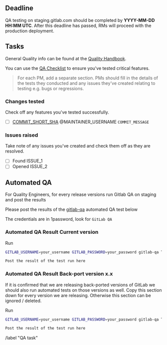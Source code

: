 <!--
# Read me first!

An RM will create this issue once a staging deploy is completed,

An RM should create the ["Changes tested" task list](#changes-tested) to mention the maintainers responsible for each commit since the last release so they can delegate testing.

You can use the following oneliner to get started, but you will need to mention the maintainers manually until there is a tool for this. ```git log PREVIOUS_TAG-ee..LATEST_TAG-ee --pretty=format:"- [ ] [%h](https://gitlab.com/gitlab-org/gitlab-ee/commit/%h) @%aN \`%s\`"```

The [deadline](#deadline) should be set to **12** hours after the completion of the deploy.

`RELEASE_VERSION` eg. `10.3.2`, `10.4.1`.

Set the issue title to: `YYYY-MM-DD: RELEASE_VERSION QA task`

If this is a security release add the word "Security"  before `RELEASE_VERSION`. `YYYY-MM-DD: Security RELEASE_VERSION QA task`

**Set the issue as confidential if this is a security release**
-->

## Deadline

QA testing on staging.gitlab.com should be completed by **YYYY-MM-DD HH:MM UTC**.
After this deadline has passed, RMs will proceed with the production deployment.

## Tasks

General Quality info can be found at the [Quality Handbook](https://about.gitlab.com/handbook/quality/).

You can use the [QA Checklist](https://gitlab.com/gitlab-org/release/docs/blob/master/general/qa-checklist.md)
to ensure you've tested critical features.

> For each PM, add a separate section. PMs should fill in the details of the
tests they conducted and any issues they've created relating to testing e.g. bugs or regressions.

### Changes tested

Check off any features you've tested successfully.

- [ ] [COMMIT_SHORT_SHA](LINK_TO_COMMIT) @MAINTAINER_USERNAME `COMMIT_MESSAGE`

### Issues raised

Take note of any issues you've created and check them off as they are resolved.

- [ ] Found ISSUE_1
- [ ] Opened ISSUE_2

## Automated QA

For Quality Engineers, for every release versions run Gitlab QA on staging and post the results 

Please post the results of the [gitlab-qa](https://gitlab.com/gitlab-org/gitlab-qa) automated QA test below

The credentials are in 1password, look for `GitLab QA`

### Automated QA Result Current version

Run

```sh
GITLAB_USERNAME=your_username GITLAB_PASSWORD=your_password gitlab-qa Test::Instance::Any EE latest https://staging.gitlab.com
```

```sh
Post the result of the test run here
```

### Automated QA Result Back-port version x.x

If it is confirmed that we are releasing back-ported versions of GitLab we should also run automated tests on those versions as well. Copy this section down for every version we are releasing. Otherwise this section can be ignored / deleted.

Run

```sh
GITLAB_USERNAME=your_username GITLAB_PASSWORD=your_password gitlab-qa Test::Instance::Any EE vX.Y.Z https://replace-this-with-the-backport-deployment-url
```

```sh
Post the result of the test run here
```

/label "QA task"
